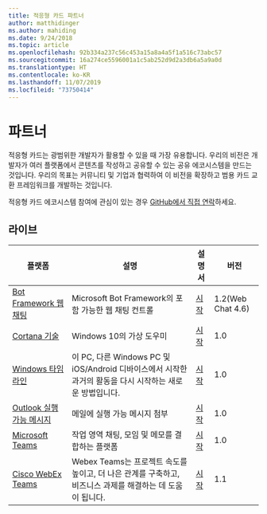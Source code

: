 ```yaml
---
title: 적응형 카드 파트너
author: matthidinger
ms.author: mahiding
ms.date: 9/24/2018
ms.topic: article
ms.openlocfilehash: 92b334a237c56c453a15a8a4a5f1a516c73abc57
ms.sourcegitcommit: 16a274ce5596001a1c5ab252d9d2a3db6a5a9a0d
ms.translationtype: HT
ms.contentlocale: ko-KR
ms.lasthandoff: 11/07/2019
ms.locfileid: "73750414"
---
```

# <a name="partners"></a>파트너 

적응형 카드는 광범위한 개발자가 활용할 수 있을 때 가장 유용합니다. 우리의 비전은 개발자가 여러 플랫폼에서 콘텐츠를 작성하고 공유할 수 있는 공유 에코시스템을 만드는 것입니다. 우리의 목표는 커뮤니티 및 기업과 협력하여 이 비전을 확장하고 범용 카드 교환 프레임워크를 개발하는 것입니다.

적응형 카드 에코시스템 참여에 관심이 있는 경우 [GitHub에서 직접 연락](https://github.com/Microsoft/AdaptiveCards)하세요.

## <a name="live"></a>라이브

플랫폼 | 설명 | 설명서 | 버전
---------|-------------|---------------|---------
[Bot Framework 웹 채팅](https://github.com/Microsoft/BotFramework-WebChat)  | Microsoft Bot Framework의 포함 가능한 웹 채팅 컨트롤 | [시작](https://docs.microsoft.com/en-us/adaptive-cards/get-started/bots) | 1.2(Web Chat 4.6)
[Cortana 기술](https://docs.microsoft.com/en-us/cortana/skills/adaptive-cards) | Windows 10의 가상 도우미 | [시작](https://docs.microsoft.com/en-us/adaptive-cards/get-started/bots) | 1.0
[Windows 타임라인](https://blogs.windows.com/windowsexperience/2017/12/19/announcing-windows-10-insider-preview-build-17063-pc/) | 이 PC, 다른 Windows PC 및 iOS/Android 디바이스에서 시작한 과거의 활동을 다시 시작하는 새로운 방법입니다. | [시작](https://docs.microsoft.com/en-us/adaptive-cards/get-started/windows) | 1.0
[Outlook 실행 가능 메시지](https://docs.microsoft.com/en-us/outlook/actionable-messages/)  | 메일에 실행 가능 메시지 첨부 | [시작](https://docs.microsoft.com/en-us/outlook/actionable-messages/) | 1.0
[Microsoft Teams](https://products.office.com/en-US/microsoft-teams/group-chat-software) | 작업 영역 채팅, 모임 및 메모를 결합하는 플랫폼 | [시작](https://docs.microsoft.com/en-us/microsoftteams/platform/concepts/cards/cards-reference#adaptive-card) | 1.0
[Cisco WebEx Teams](https://www.webex.com/team-collaboration.html) | Webex Teams는 프로젝트 속도를 높이고, 더 나은 관계를 구축하고, 비즈니스 과제를 해결하는 데 도움이 됩니다. | [시작](https://developer.webex.com/docs/api/guides/cards) | 1.1
